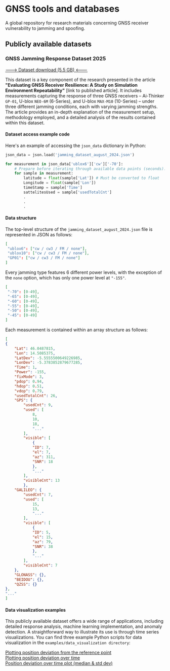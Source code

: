 # GNSS tools and databases
A global repository for research materials concerning GNSS receiver vulnerability to jamming and spoofing.

## Publicly available datasets
### GNSS Jamming Response Dataset 2025
[---> Dataset download (5.5 GB) <---](https://lso.fe.uni-lj.si/video/arhiv/GNSS/jamming_dataset_august_2024.json)

This dataset is a key component of the research presented in the article **"Evaluating GNSS Receiver Resilience: A Study on Simulation Environment Repeatability"** [link to published article]. It includes measurements capturing the response of three GNSS receivers – Ai-Thinker `GP-01`, U-blox `NEO-6M` (6-Series), and U-blox `MAX-M10` (10-Series) – under three different jamming conditions, each with varying jamming strengths. The article provides an in-depth explanation of the measurement setup, methodology employed, and a detailed analysis of the results contained within this dataset.
#### Dataset access example code
Here's an example of accessing the `json_data` dictionary in Python:
```python
json_data = json.load('jamming_dataset_august_2024.json')

for measurement in json_data['ublox6']['cw']['-70']:
    # Prepare before iterating through available data points (seconds).
    for sample in measurement:
        latitude = float(sample['Lat']) # Must be converted to float
        Longitude = float(sample['Lon'])
        timeStamp = sample['Time']
        sattelitesUsed = sample['usedTotalCnt']
        .
        .
        .
```
#### Data structure
The top-level structure of the `jamming_dataset_august_2024.json` file is represented in JSON as follows:
```JSON
[
 "ublox6": ["cw / cw3 / FM / none"],
 "ublox10": ["cw / cw3 / FM / none"],
 "GP01": ["cw / cw3 / FM / none"]
]
```
Every jamming type features 6 different power levels, with the exception of the `none` option, which has only one power level at `"-155"`.
```JSON
[
 "-70": [0-49],
 "-65": [0-49],
 "-60": [0-49],
 "-55": [0-49],
 "-50": [0-49],
 "-45": [0-49]
]
```
Each measurement is contained within an array structure as follows:
```JSON
[
{
    "Lat": 46.0487815, 
    "Lon": 14.5085375, 
    "LatDev": -5.5555500649226985, 
    "LonDev": -5.3783852879677285, 
    "Time": 1, 
    "Power": -155, 
    "fixMode": 3, 
    "pdop": 0.94, 
    "hdop": 0.51, 
    "vdop": 0.79, 
    "usedTotalCnt": 26,
    "GPS": {
        "usedCnt": 9,
        "used": [
            8,
            10,
            18,
            "..."
        ],
        "visible": [
            {
            "ID": 7,
            "el": 7,
            "az": 311,
            "SNR": 18
            },
            "..."
        ],
        "visibleCnt": 13
        },
    "GALILEO": {
        "usedCnt": 7,
        "used": [
            15,
            13,
            "..."
        ],
        "visible": [
            {
            "ID": 5,
            "el": 15,
            "az": 79,
            "SNR": 38
            },
            "..."
        ],
        "visibleCnt": 7
    },
    "GLONASS": {},
    "BEIDOU": {},
    "QZSS": {}
},
"..."
]
```
#### Data visualization examples

This publicly available dataset offers a wide range of applications, including detailed response analysis, machine learning implementation, and anomaly detection. A straightforward way to illustrate its use is through time series visualizations. You can find three example Python scripts for data visualization in the `examples/data_visualization directory`:

[Plotting position deviation from the reference point](examples/data_visualization/plot_location_deviation_from_center.py)\
[Plotting position deviation over time](examples/data_visualization/plot_location_time_deviation.py)\
[Position deviation over time plot (median & std dev)](examples/data_visualization/plot_location_time_median_and_stdev.py)